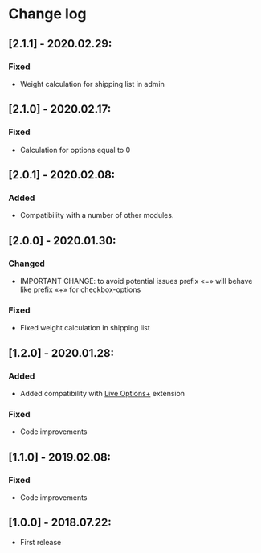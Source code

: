 # Change log

## [2.1.1] - 2020.02.29:
### Fixed
- Weight calculation for shipping list in admin

## [2.1.0] - 2020.02.17:
### Fixed
- Calculation for options equal to 0

## [2.0.1] - 2020.02.08:
### Added
- Compatibility with a number of other modules.

## [2.0.0] - 2020.01.30:
### Changed
- IMPORTANT CHANGE: to avoid potential issues prefix «=» will behave like prefix «+» for checkbox-options
### Fixed
- Fixed weight calculation in shipping list

## [1.2.0] - 2020.01.28:
### Added
- Added compatibility with [Live Options+](https://www.opencart.com/index.php?route=marketplace/extension/info&extension_id=36005) extension
### Fixed
- Code improvements

## [1.1.0] - 2019.02.08:
### Fixed
- Code improvements

## [1.0.0] - 2018.07.22:
- First release
